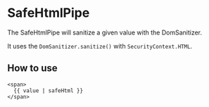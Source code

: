 # SafeHtmlPipe

The SafeHtmlPipe will sanitize a given value with the DomSanitizer.

It uses the `DomSanitizer.sanitize()` with `SecurityContext.HTML`.

## How to use

```angular2html
<span>
  {{ value | safeHtml }}
</span>
```
